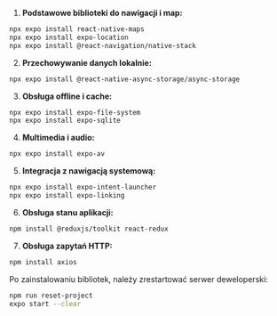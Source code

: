 1. **Podstawowe biblioteki do nawigacji i map:**

```bash
npx expo install react-native-maps
npx expo install expo-location
npx expo install @react-navigation/native-stack
```

2. **Przechowywanie danych lokalnie:**

```bash
npx expo install @react-native-async-storage/async-storage
```

3. **Obsługa offline i cache:**

```bash
npx expo install expo-file-system
npx expo install expo-sqlite
```

4. **Multimedia i audio:**

```bash
npx expo install expo-av
```

5. **Integracja z nawigacją systemową:**

```bash
npx expo install expo-intent-launcher
npx expo install expo-linking
```

6. **Obsługa stanu aplikacji:**

```bash
npm install @reduxjs/toolkit react-redux
```

7. **Obsługa zapytań HTTP:**

```bash
npm install axios
```

Po zainstalowaniu bibliotek, należy zrestartować serwer deweloperski:

```bash
npm run reset-project
expo start --clear
```
